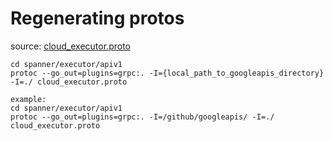 # Regenerating protos

source: [cloud_executor.proto](https://github.com/googleapis/cndb-client-testing-protos/blob/main/google/spanner/executor/v1/cloud_executor.proto)
```
cd spanner/executor/apiv1
protoc --go_out=plugins=grpc:. -I={local_path_to_googleapis_directory} -I=./ cloud_executor.proto

example: 
cd spanner/executor/apiv1
protoc --go_out=plugins=grpc:. -I=/github/googleapis/ -I=./ cloud_executor.proto
```